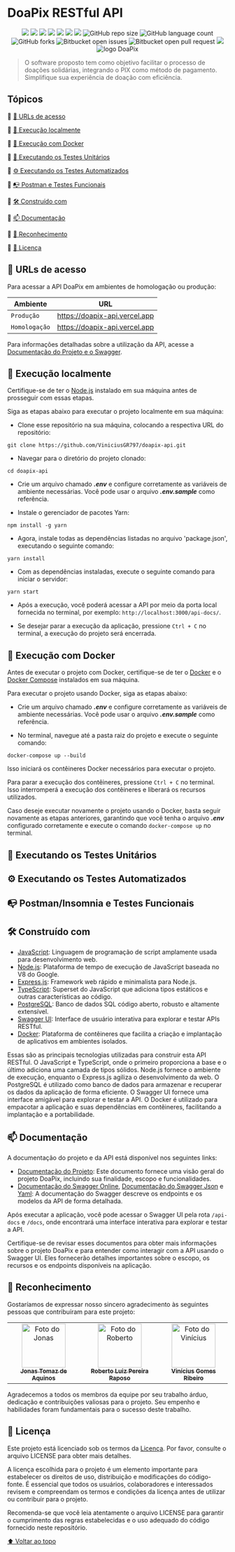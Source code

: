 # DoaPix RESTful API

<div align="center">
  <img src="https://img.shields.io/static/v1?label=javascript&message=language&color=yellow&style=for-the-badge&logo=javascript"/>
  <img src="https://img.shields.io/static/v1?label=node&message=environment&color=orange&style=for-the-badge&logo=node.js"/>  
  <img src="https://img.shields.io/static/v1?label=express&message=framework&color=green&style=for-the-badge&logo=express"/>  
  <img src="https://img.shields.io/static/v1?label=typescript&message=superset&color=blue&style=for-the-badge&logo=typescript"/>
  <img src="https://img.shields.io/static/v1?label=postgresql&message=database&color=blue&style=for-the-badge&logo=postgresql"/>
  <img src="https://img.shields.io/static/v1?label=docker&message=container&color=blue&style=for-the-badge&logo=docker"/>
  <img src="http://img.shields.io/static/v1?label=License&message=MIT&color=green&style=for-the-badge"/>
  <img alt="GitHub repo size" src="https://img.shields.io/github/repo-size/ViniciusGR797/doapix-api?style=for-the-badge">
  <img alt="GitHub language count" src="https://img.shields.io/github/languages/count/ViniciusGR797/doapix-api?style=for-the-badge">
  <img alt="GitHub forks" src="https://img.shields.io/github/forks/ViniciusGR797/doapix-api?style=for-the-badge">
  <img alt="Bitbucket open issues" src="https://img.shields.io/bitbucket/issues/ViniciusGR797/doapix-api?style=for-the-badge">
  <img alt="Bitbucket open pull request" src="https://img.shields.io/bitbucket/pr-raw/ViniciusGR797/doapix-api?style=for-the-badge">
  <img src="http://img.shields.io/static/v1?label=STATUS&message=Development&color=GREEN&style=for-the-badge"/>
</div>

<div align="center">
  <img src="https://cdn.discordapp.com/attachments/1089358473483006105/1221211189598490745/logo_DoaPix.png?ex=6611c08c&is=65ff4b8c&hm=bfa3604406bb3863cbed3e2a3a792570a719106e840dbdd6a057068a11375ab3&" alt="logo DoaPix">
</div>

> O software proposto tem como objetivo facilitar o processo de doações solidárias, integrando o PIX como método de pagamento. Simplifique sua experiência de doação com eficiência.

## Tópicos 

:small_blue_diamond: [🔗 URLs de acesso](#-urls-de-acesso)

:small_blue_diamond: [🏡 Execução localmente](#-execução-localmente)

:small_blue_diamond: [🐳 Execução com Docker](#-execução-com-docker)

:small_blue_diamond: [📃 Executando os Testes Unitários](#-executando-os-testes-unitários)

:small_blue_diamond: [⚙ Executando os Testes Automatizados](#-executando-os-testes-automatizados)

:small_blue_diamond: [📭 Postman e Testes Funcionais](#-postman-e-testes-funcionais)

:small_blue_diamond: [🛠 Construído com](#-construído-com)

:small_blue_diamond: [📫 Documentação](#-documentação)

:small_blue_diamond: [🙌 Reconhecimento](#-reconhecimento)

:small_blue_diamond: [📄 Licença](#-licença)

## 🔗 URLs de acesso

Para acessar a API DoaPix em ambientes de homologação ou produção:

<div align="center">

| Ambiente | URL |
|---|---|
| `Produção` | https://doapix-api.vercel.app |
| `Homologação` | https://doapix-api.vercel.app |

</div>

Para informações detalhadas sobre a utilização da API, acesse a [Documentação do Projeto e o Swagger](#-documentação).

## 🏡 Execução localmente

Certifique-se de ter o [Node.js](https://nodejs.org/en) instalado em sua máquina antes de prosseguir com essas etapas.

Siga as etapas abaixo para executar o projeto localmente em sua máquina:

* Clone esse repositório na sua máquina, colocando a respectiva URL do repositório:
```
git clone https://github.com/ViniciusGR797/doapix-api.git
```

* Navegar para o diretório do projeto clonado:
```
cd doapix-api
```

* Crie um arquivo chamado **_.env_** e configure corretamente as variáveis de ambiente necessárias. Você pode usar o arquivo **_.env.sample_** como referência.

* Instale o gerenciador de pacotes Yarn:
```
npm install -g yarn
```

* Agora, instale todas as dependências listadas no arquivo 'package.json', executando o seguinte comando:
```
yarn install
```

* Com as dependências instaladas, execute o seguinte comando para iniciar o servidor:
```
yarn start
```

* Após a execução, você poderá acessar a API por meio da porta local fornecida no terminal, por exemplo: `http://localhost:3000/api-docs/`.

* Se desejar parar a execução da aplicação, pressione `Ctrl + C` no terminal, a execução do projeto será encerrada.

## 🐳 Execução com Docker

Antes de executar o projeto com Docker, certifique-se de ter o [Docker](https://www.docker.com/get-started) e o [Docker Compose](https://docs.docker.com/compose/install/) instalados em sua máquina. 

Para executar o projeto usando Docker, siga as etapas abaixo:

* Crie um arquivo chamado **_.env_** e configure corretamente as variáveis de ambiente necessárias. Você pode usar o arquivo **_.env.sample_** como referência.

* No terminal, navegue até a pasta raiz do projeto e execute o seguinte comando:
```
docker-compose up --build
```
Isso iniciará os contêineres Docker necessários para executar o projeto.

Para parar a execução dos contêineres, pressione `Ctrl + C` no terminal. Isso interromperá a execução dos contêineres e liberará os recursos utilizados.

Caso deseje executar novamente o projeto usando o Docker, basta seguir novamente as etapas anteriores, garantindo que você tenha o arquivo **_.env_** configurado corretamente e execute o comando `docker-compose up` no terminal.

## 📃 Executando os Testes Unitários

## ⚙ Executando os Testes Automatizados

## 📭 Postman/Insomnia e Testes Funcionais

## 🛠 Construído com

* [JavaScript](https://developer.mozilla.org/en-US/docs/Web/JavaScript): Linguagem de programação de script amplamente usada para desenvolvimento web.
* [Node.js](https://nodejs.org/en): Plataforma de tempo de execução de JavaScript baseada no V8 do Google.
* [Express.js](https://expressjs.com/): Framework web rápido e minimalista para Node.js.
* [TypeScript](https://www.typescriptlang.org/): Superset do JavaScript que adiciona tipos estáticos e outras características ao código.
* [PostgreSQL](https://www.postgresql.org/): Banco de dados SQL código aberto, robusto e altamente extensível.
* [Swagger UI](https://swagger.io/tools/swagger-ui/): Interface de usuário interativa para explorar e testar APIs RESTful.
* [Docker](https://www.docker.com/): Plataforma de contêineres que facilita a criação e implantação de aplicativos em ambientes isolados.

Essas são as principais tecnologias utilizadas para construir esta API RESTful. O JavaScript e TypeScript, onde o primeiro proporciona a base e o último adiciona uma camada de tipos sólidos. Node.js fornece o ambiente de execução, enquanto o Express.js agiliza o desenvolvimento da web. O PostgreSQL é utilizado como banco de dados para armazenar e recuperar os dados da aplicação de forma eficiente. O Swagger UI fornece uma interface amigável para explorar e testar a API. O Docker é utilizado para empacotar a aplicação e suas dependências em contêineres, facilitando a implantação e a portabilidade.

## 📫 Documentação

A documentação do projeto e da API está disponível nos seguintes links:

- [Documentação do Projeto](https://cdn.discordapp.com/attachments/1089358473483006105/1234334535622066217/Documento_de_Projeto_-_DoaPix.pdf?ex=66305b1e&is=662f099e&hm=96b1a756b05e138532f64d283bb6ab5b6247fd448ae25ae8e7b5791995cc5448&): Este documento fornece uma visão geral do projeto DoaPix, incluindo sua finalidade, escopo e funcionalidades.
- [Documentação do Swagger Online](https://doapix-api.vercel.app/), [Documentação do Swagger Json](https://github.com/ViniciusGR797/doapix-api/blob/master/src/swagger/swagger.json) e [Yaml](https://github.com/ViniciusGR797/doapix-api/blob/master/src/swagger/swagger.yaml): A documentação do Swagger descreve os endpoints e os modelos da API de forma detalhada.

Após executar a aplicação, você pode acessar o Swagger UI pela rota `/api-docs` e `/docs`, onde encontrará uma interface interativa para explorar e testar a API.

Certifique-se de revisar esses documentos para obter mais informações sobre o projeto DoaPix e para entender como interagir com a API usando o Swagger UI. Eles fornecerão detalhes importantes sobre o escopo, os recursos e os endpoints disponíveis na aplicação.

## 🙌 Reconhecimento

Gostaríamos de expressar nosso sincero agradecimento às seguintes pessoas que contribuíram para este projeto:

<div align="center">
  <table>
    <tr>
      <td align="center">
        <a href="https://github.com/mrjonas151">
          <img src="https://avatars.githubusercontent.com/u/89425034?v=4" width="100px;" alt="Foto do Jonas"/><br>
          <sub>
            <b>Jonas Tomaz de Aquinos</b>
          </sub>
        </a>
      </td>
      <td align="center">
        <a href="https://github.com/RobertoLuiz99">
          <img src="https://avatars.githubusercontent.com/u/117315179?v=4" width="100px;" alt="Foto do Roberto"/><br>
          <sub>
            <b>Roberto Luiz Pereira Raposo</b>
          </sub>
        </a>
      </td>
      <td align="center">
        <a href="https://github.com/ViniciusGR797">
          <img src="https://avatars.githubusercontent.com/u/106624536?v=4" width="100px;" alt="Foto do Vinícius"/><br>
          <sub>
            <b>Vinícius Gomes Ribeiro</b>
          </sub>
        </a>
      </td>
    </tr>
  </table>
</div>

Agradecemos a todos os membros da equipe por seu trabalho árduo, dedicação e contribuições valiosas para o projeto. Seu empenho e habilidades foram fundamentais para o sucesso deste trabalho.

## 📝 Licença

Este projeto está licenciado sob os termos da [Licença](LICENSE). Por favor, consulte o arquivo LICENSE para obter mais detalhes.

A licença escolhida para o projeto é um elemento importante para estabelecer os direitos de uso, distribuição e modificações do código-fonte. É essencial que todos os usuários, colaboradores e interessados revisem e compreendam os termos e condições da licença antes de utilizar ou contribuir para o projeto.

Recomenda-se que você leia atentamente o arquivo LICENSE para garantir o cumprimento das regras estabelecidas e o uso adequado do código fornecido neste repositório.

[⬆ Voltar ao topo](#doapix-restful-api)
